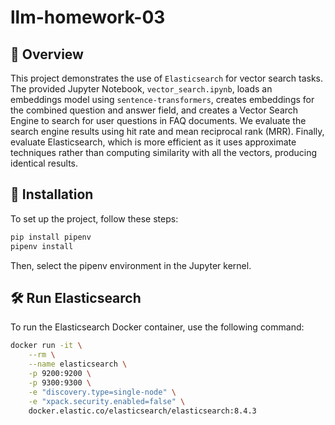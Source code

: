 # llm-homework-03

## 📄 Overview

This project demonstrates the use of `Elasticsearch` for vector search tasks. The provided Jupyter Notebook, `vector_search.ipynb`, loads an embeddings model using `sentence-transformers`, creates embeddings for the combined question and answer field, and creates a Vector Search Engine to search for user questions in FAQ documents. We evaluate the search engine results using hit rate and mean reciprocal rank (MRR). Finally, evaluate Elasticsearch, which is more efficient as it uses approximate techniques rather than computing similarity with all the vectors, producing identical results. 

## 🚀 Installation

To set up the project, follow these steps:

```bash
pip install pipenv
pipenv install
```

Then, select the pipenv environment in the Jupyter kernel.

## 🛠 Run Elasticsearch

To run the Elasticsearch Docker container, use the following command:

```bash
docker run -it \
    --rm \
    --name elasticsearch \
    -p 9200:9200 \
    -p 9300:9300 \
    -e "discovery.type=single-node" \
    -e "xpack.security.enabled=false" \
    docker.elastic.co/elasticsearch/elasticsearch:8.4.3
```